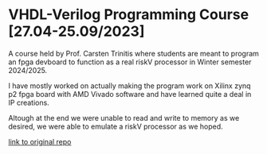 # VHDL-Verilog Programming Course [27.04-25.09/2023]
A course held by Prof. Carsten Trinitis where students are meant to program an fpga devboard to function as a real riskV processor in Winter semester 2024/2025.

I have mostly worked on actually making the program work on Xilinx zynq p2 fpga board with AMD Vivado software and have learned quite a deal in IP creations.

Altough at the end we were unable to read and write to memory as we desired, we were able to emulate a riskV processor as we hoped.

[link to original repo](https://github.com/piliotov/16-bit-processor)
